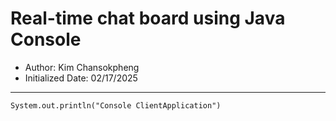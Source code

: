 # Real-time chat board using Java Console
- Author: Kim Chansokpheng
- Initialized Date: 02/17/2025
--------------------------------
``
System.out.println("Console ClientApplication")
``
